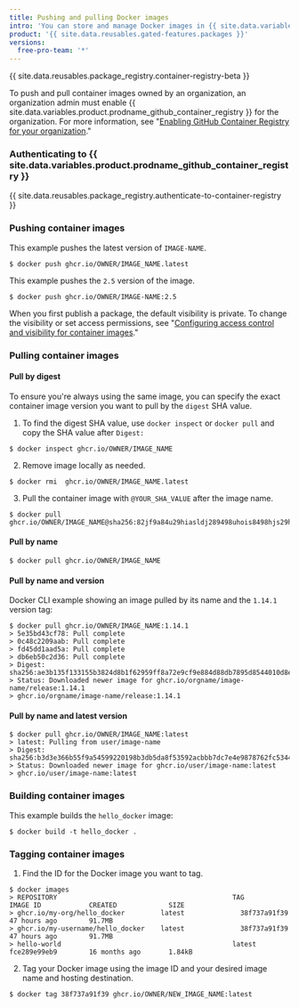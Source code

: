 ```yaml
---
title: Pushing and pulling Docker images
intro: 'You can store and manage Docker images in {{ site.data.variables.product.prodname_github_container_registry }}.'
product: '{{ site.data.reusables.gated-features.packages }}'
versions:
  free-pro-team: '*'
---
```


{{ site.data.reusables.package_registry.container-registry-beta }}

To push and pull container images owned by an organization, an organization admin must enable {{ site.data.variables.product.prodname_github_container_registry }} for the organization. For more information, see "[Enabling GitHub Container Registry for your organization](/packages/getting-started-with-github-container-registry/enabling-github-container-registry-for-your-organization)."

### Authenticating to {{ site.data.variables.product.prodname_github_container_registry }}

{{ site.data.reusables.package_registry.authenticate-to-container-registry }}

### Pushing container images

This example pushes the latest version of `IMAGE-NAME`.
  ```shell
  $ docker push ghcr.io/OWNER/IMAGE_NAME.latest
  ```

This example pushes the `2.5` version of the image.
  ```shell
  $ docker push ghcr.io/OWNER/IMAGE-NAME:2.5
  ```

When you first publish a package, the default visibility is private. To change the visibility or set access permissions, see "[Configuring access control and visibility for container images](/packages/managing-container-images-with-github-container-registry/configuring-access-control-and-visibility-for-container-images)."

### Pulling container images

#### Pull by digest

To ensure you're always using the same image, you can specify the exact container image version you want to pull by the `digest` SHA value.

1. To find the digest SHA value, use `docker inspect` or `docker pull` and copy the SHA value after `Digest:`
  ```shell
  $ docker inspect ghcr.io/OWNER/IMAGE_NAME
  ```
2. Remove image locally as needed.
  ```shell
  $ docker rmi  ghcr.io/OWNER/IMAGE_NAME.latest
  ```

3. Pull the container image with `@YOUR_SHA_VALUE` after the image name.
  ```shell
  $ docker pull ghcr.io/OWNER/IMAGE_NAME@sha256:82jf9a84u29hiasldj289498uhois8498hjs29hkuhs
  ```

#### Pull by name

  ```shell
  $ docker pull ghcr.io/OWNER/IMAGE_NAME
  ```

#### Pull by name and version

Docker CLI example showing an image pulled by its name and the `1.14.1` version tag:
  ```shell
  $ docker pull ghcr.io/OWNER/IMAGE_NAME:1.14.1
  > 5e35bd43cf78: Pull complete
  > 0c48c2209aab: Pull complete
  > fd45dd1aad5a: Pull complete
  > db6eb50c2d36: Pull complete
  > Digest: sha256:ae3b135f133155b3824d8b1f62959ff8a72e9cf9e884d88db7895d8544010d8e
  > Status: Downloaded newer image for ghcr.io/orgname/image-name/release:1.14.1
  > ghcr.io/orgname/image-name/release:1.14.1
  ```

#### Pull by name and latest version

  ```shell
  $ docker pull ghcr.io/OWNER/IMAGE_NAME:latest
  > latest: Pulling from user/image-name
  > Digest: sha256:b3d3e366b55f9a54599220198b3db5da8f53592acbbb7dc7e4e9878762fc5344
  > Status: Downloaded newer image for ghcr.io/user/image-name:latest
  > ghcr.io/user/image-name:latest
  ```

### Building container images

This example builds the `hello_docker` image:
  ```shell
  $ docker build -t hello_docker .
  ```

### Tagging container images

1. Find the ID for the Docker image you want to tag.
  ```shell
  $ docker images
  > REPOSITORY                                            TAG                 IMAGE ID            CREATED             SIZE
  > ghcr.io/my-org/hello_docker         latest              38f737a91f39        47 hours ago        91.7MB
  > ghcr.io/my-username/hello_docker    latest              38f737a91f39        47 hours ago        91.7MB
  > hello-world                                           latest              fce289e99eb9        16 months ago       1.84kB
  ```

2. Tag your Docker image using the image ID and your desired image name and hosting destination.
  ```shell
  $ docker tag 38f737a91f39 ghcr.io/OWNER/NEW_IMAGE_NAME:latest
  ```
